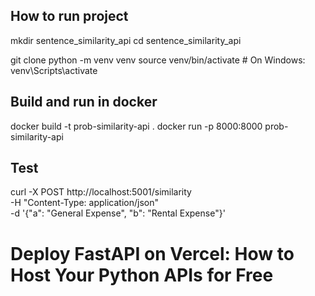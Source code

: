 ## How to run project 

mkdir sentence_similarity_api
cd sentence_similarity_api

git clone
python -m venv venv
source venv/bin/activate  # On Windows: venv\Scripts\activate


## Build and run in docker
docker build -t prob-similarity-api .
docker run -p 8000:8000 prob-similarity-api

## Test
curl -X POST http://localhost:5001/similarity \
  -H "Content-Type: application/json" \
  -d '{"a": "General Expense", "b": "Rental Expense"}'


# Deploy FastAPI on Vercel: How to Host Your Python APIs for Free     
